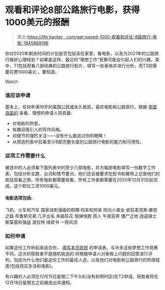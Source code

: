 # 观看和评论8部公路旅行电影，获得1000美元的报酬

> 原文:[https://life hacker . com/get-payed-1000-观看和评论-8路旅行-电影-1845869198](https://lifehacker.com/get-paid-1-000-to-watch-and-review-8-road-trip-movies-1845869198)

你对2020年剩余时间的计划是否包括呆在家里，看电影，以及为2021年的公路旅行做好心理规划？如果是这样，最近的“理想工作”竞赛可能会引起人们的兴趣。其中，T1包括观看八部经典的公路旅行影片，填写一些表格并进行分析，而T3则需要花费1000美元 。要知道。

Watch

### 谁应该申请

基本上，任何年满18岁的美国公民或永久居民，喜欢电影和公路旅行。根据 [帝国涵盖的](https://www.empirecovers.com/road-trip-movie-contest) 来看，理想的申请人将具备:

*   对电影的热爱。
*   有趣且吸引人的写作风格。
*   对细节的强烈关注——没有什么能逃过你的眼睛！
*   从预选列表中狂看至少8部完整长度的公路旅行电影的能力和可用性。

### 这项工作需要什么

被选中的人必须看下面列表中的至少八部电影，并为每部电影填写一份数字工作表，包括分析主题、台词和情节要点。他们还会被要求在脸书和推特上记录他们的疯狂观看之旅。所有电影都需要观看，所有工作表都需要在2020年12月31日前完成。这个职位工资1000美元。

#### 电影选项包括:

飞机、火车和汽车
国家讽刺漫画的假期
阿呆和阿呆
阳光小美女
疯狂麦克斯:暴怒之路
布鲁斯兄弟
几乎出名
末路狂花
炮弹快跑
雨人
午夜狂奔
僵尸之地
逍遥骑士
斯莫基和强盗
波拉特
绿皮书
一夜风流

### 如何申请

如果这份工作听起来适合你， [填写本页底部](https://www.empirecovers.com/road-trip-movie-contest) 的申请表。与许多这些梦想工作竞赛不同，这次的获胜者不是随机挑选的:将根据申请人对表格上问题的回答进行评判，包括为什么他们是这份工作的最佳人选，以及他们对电影和公路旅行的热情程度(包括现实生活和电影)。

有兴趣的人必须在12月15日星期二下午3点(没有标明时区)在T2申请。获胜者将在12月18日星期五之前被选出并通知。